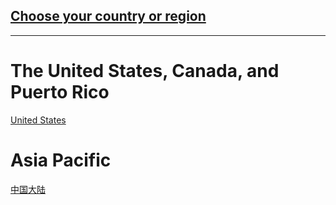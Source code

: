 ## [Choose your country or region](https://elevenstudio-main.github.io/choose-country-region)

---------

# The United States, Canada, and Puerto Rico
[United States](https://elevenstudio-main.github.io/en/index) 
# Asia Pacific
[中国大陆](https://elevenstudio-main.github.io/en/index) 
